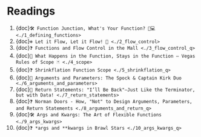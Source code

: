 # Readings
1. {doc}`🛠️ Function Junction, What's Your Function? 🚂💻 <./1_defining_functions>`
2. {doc}`❄️ Let it Flow, Let it Flow! 🚦 <./2_flow_control>`
3. {doc}`❓ Functions and Flow Control in the Mall <./3_flow_control_q>`
4. {doc}`🎲 What Happens in the Function, Stays in the Function – Vegas Rules of Scope 🃏 <./4_scope>`
5. {doc}`❓ Shrinkflation Function Scope <./5_shrinkflation_q>`
6. {doc}`🖖 Arguments and Parameters: The Spock & Captain Kirk Duo <./6_arguments_and_parameters>`
7. {doc}`🤖 Return Statements: "I’ll Be Back"—Just Like the Terminator, but with Data! <./7_return_statements>`
8. {doc}`❓ Norman Doors - How, "Not" to Design Arguments, Parameters, and Return Statements <./8_arguments_and_return_q>`
9. {doc}`🛠️ Args and Kwargs: The Art of Flexible Functions <./9_args_kwargs>`
10. {doc}`❓ *args and **kwargs in Brawl Stars <./10_args_kwargs_q>`

